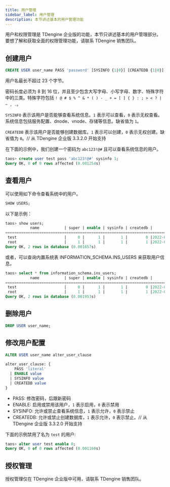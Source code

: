 ```yaml
---
title: 用户管理
sidebar_label: 用户管理
description: 本节讲述基本的用户管理功能
---
```


用户和权限管理是 TDengine 企业版的功能，本节只讲述基本的用户管理部分。要想了解和获取全面的权限管理功能，请联系 TDengine 销售团队。

## 创建用户

```sql
CREATE USER user_name PASS 'password' [SYSINFO {1|0}] [CREATEDB {1|0}];
```

用户名最长不超过 23 个字节。

密码长度必须为 8 到 16 位，并且至少包含大写字母、小写字母、数字、特殊字符中的三类。特殊字符包括 `! @ # $ % ^ & * ( ) - _ + = [ ] { } : ; > < ? | ~ , .`。

`SYSINFO` 表示该用户是否能够查看系统信息。`1` 表示可以查看，`0` 表示无权查看。系统信息包括服务配置、dnode、vnode、存储等信息。缺省值为 `1`。

`CREATEDB` 表示该用户是否能够创建数据库。`1` 表示可以创建，`0` 表示无权创建。缺省值为 `0`。// 从 TDengine 企业版 3.3.2.0 开始支持

在下面的示例中，我们创建一个密码为 `abc123!@#` 且可以查看系统信息的用户。 

```sql
taos> create user test pass 'abc123!@#' sysinfo 1;
Query OK, 0 of 0 rows affected (0.001254s)
```

## 查看用户

可以使用如下命令查看系统中的用户。

```sql
SHOW USERS;
```

以下是示例：

```sql
taos> show users;
           name           | super | enable | sysinfo | createdb |       create_time      | allowed_host |
=========================================================================================================
 test                     |     0 |      1 |       1 |        0 |2022-08-29 15:10:27.315 | 127.0.0.1    |
 root                     |     1 |      1 |       1 |        1 |2022-08-29 15:03:34.710 | 127.0.0.1    |
Query OK, 2 rows in database (0.001657s)
```

或者，可以查询内置系统表 INFORMATION_SCHEMA.INS_USERS 来获取用户信息。

```sql
taos> select * from information_schema.ins_users;
           name           | super | enable | sysinfo | createdb |       create_time      | allowed_host |
=========================================================================================================
 test                     |     0 |      1 |       1 |        0 |2022-08-29 15:10:27.315 | 127.0.0.1    |
 root                     |     1 |      1 |       1 |        1 |2022-08-29 15:03:34.710 | 127.0.0.1    |
Query OK, 2 rows in database (0.001953s)
```

## 删除用户

```sql
DROP USER user_name;
```

## 修改用户配置

```sql
ALTER USER user_name alter_user_clause
 
alter_user_clause: {
    PASS 'literal'
  | ENABLE value
  | SYSINFO value
  | CREATEDB value
}
```

- PASS: 修改密码，后跟新密码
- ENABLE: 启用或禁用该用户，`1` 表示启用，`0` 表示禁用
- SYSINFO: 允许或禁止查看系统信息，`1` 表示允许，`0` 表示禁止
- CREATEDB: 允许或禁止创建数据库，`1` 表示允许，`0` 表示禁止。// 从 TDengine 企业版 3.3.2.0 开始支持

下面的示例禁用了名为 `test` 的用户:

```sql
taos> alter user test enable 0;
Query OK, 0 of 0 rows affected (0.001160s)
```

## 授权管理

授权管理仅在 TDengine 企业版中可用，请联系 TDengine 销售团队。
